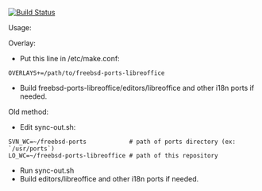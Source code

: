 [![Build Status](https://api.cirrus-ci.com/github/freebsd/freebsd-ports-libreoffice.svg)](https://cirrus-ci.com/github/freebsd/freebsd-ports-libreoffice)

Usage:

Overlay:

- Put this line in /etc/make.conf:

```
OVERLAYS+=/path/to/freebsd-ports-libreoffice
```

- Build freebsd-ports-libreoffice/editors/libreoffice and other i18n ports if needed.

Old method:

 - Edit sync-out.sh:

```
SVN_WC=~/freebsd-ports            # path of ports directory (ex: `/usr/ports`)
LO_WC=~/freebsd-ports-libreoffice # path of this repository
```

 - Run sync-out.sh
 - Build editors/libreoffice and other i18n ports if needed.
